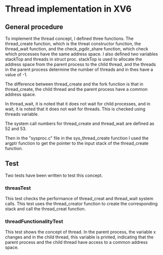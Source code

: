 # Thread implementation in XV6

## General procedure

To implement the thread concept, I defined three functions. The thread_create function, which is the threat constructor function, the thread_wait function, and the check_pgdir_share function, which check which processes have the same address space. I also defined two variables stackTop and threads in struct proc. stackTop is used to allocate the address space from the parent process to the child thread, and the threads in the parent process determine the number of threads and in thes have a value of -1.

The difference between thread_create and the fork function is that in thread_create, the child thread and the parent process have a common address space.

In thread_wait, it is noted that it does not wait for child processes, and in wait, it is noted that it does not wait for threads. This is checked using threads variable.

The system call numbers for thread_create and thread_wait are defined as 52 and 53.

Then in the "sysproc.c" file in the sys_thread_create function I used the argptr function to get the pointer to the input stack of the thread_create function.

## Test

Two tests have been written to test this concept.

### threasTest

This test checks the performance of thread_creat and thread_wait system calls. This test uses the thread_creator function to create the corresponding stack and call the thread_creat function.

### threadFunctionalityTest

This test shows the concept of thread. In the parent process, the variable x changes and in the child thread, this variable is printed, indicating that the parent process and the child thread have access to a common address space.
